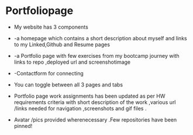 # Portfoliopage
* My website has  3  components 
* -a homepage which contains a short description about myself and links to my Linked,Github and Resume pages
* -a Portfolio page with few exercises  from my bootcamp journey with links to repo ,deployed url and screenshotimage 
* -Contactform for connecting
* You can toggle between all 3 pages and tabs



* Portfolio page work assignments  has been updated as per HW requirements criteria with short description of the work ,various url /links needed for navigation ,screenshots and gif files .

* Avatar /pics provided wherenecessary .Few  repositories have been pinned!
